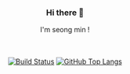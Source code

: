 <div align="center">
<h3>Hi there 👋</h3>

<div align="center">I'm seong min !</div>

<br>
<br>

[![Build Status](https://img.shields.io/github/actions/workflow/status/yourusername/yourrepo/ci.yml?branch=main)](https://github.com/yourusername/yourrepo/actions)
[![GitHub Top Langs](https://img.shields.io/github/languages/top/yourusername/yourrepo)](https://github.com/yourusername/yourrepo)

